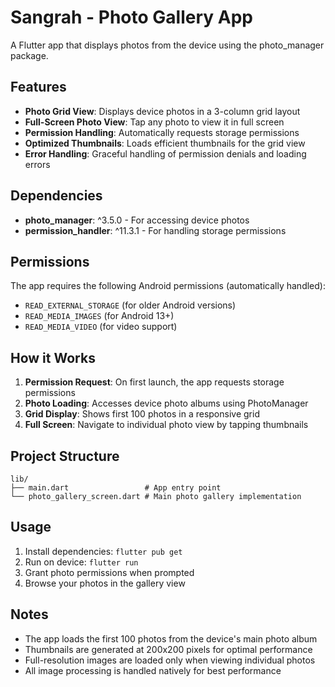 # Sangrah - Photo Gallery App

A Flutter app that displays photos from the device using the photo_manager package.

## Features

- **Photo Grid View**: Displays device photos in a 3-column grid layout
- **Full-Screen Photo View**: Tap any photo to view it in full screen
- **Permission Handling**: Automatically requests storage permissions
- **Optimized Thumbnails**: Loads efficient thumbnails for the grid view
- **Error Handling**: Graceful handling of permission denials and loading errors

## Dependencies

- **photo_manager**: ^3.5.0 - For accessing device photos
- **permission_handler**: ^11.3.1 - For handling storage permissions

## Permissions

The app requires the following Android permissions (automatically handled):
- `READ_EXTERNAL_STORAGE` (for older Android versions)
- `READ_MEDIA_IMAGES` (for Android 13+)
- `READ_MEDIA_VIDEO` (for video support)

## How it Works

1. **Permission Request**: On first launch, the app requests storage permissions
2. **Photo Loading**: Accesses device photo albums using PhotoManager
3. **Grid Display**: Shows first 100 photos in a responsive grid
4. **Full Screen**: Navigate to individual photo view by tapping thumbnails

## Project Structure

```
lib/
├── main.dart                 # App entry point
└── photo_gallery_screen.dart # Main photo gallery implementation
```

## Usage

1. Install dependencies: `flutter pub get`
2. Run on device: `flutter run`
3. Grant photo permissions when prompted
4. Browse your photos in the gallery view

## Notes

- The app loads the first 100 photos from the device's main photo album
- Thumbnails are generated at 200x200 pixels for optimal performance
- Full-resolution images are loaded only when viewing individual photos
- All image processing is handled natively for best performance
